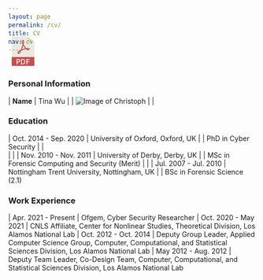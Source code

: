 ```yaml
---
layout: page
permalink: /cv/
title: CV
nav: cv
---
```


<!-- Place PDF download link at the top right. -->
<div class="row" style="margin-top: -3.5em;">
	<a class="ml-auto mr-2" href="/assets/pdf/vitae.pdf" target="_blank">
	  <img height="60px" src="/assets/img/pdf_icon.svg">
	</a>
</div>


### Personal Information ###

| **Name**               | Tina Wu
|                        | ![Image of Christoph](../assets/img/junghans.jpg)
|                        |


### Education ###

	
| Oct. 2014 - Sep. 2020	 | University of Oxford, Oxford, UK
|			 | PhD in Cyber Security 
|			 |										   
|                        |
| Nov. 2010 - Nov. 2011  | University of Derby, Derby, UK 
|                        | MSc in Forensic Computing and Security (Merit)
|			 |
| Jul. 2007 - Jul. 2010  | Nottingham Trent University, Nottingham, UK 
|                        | BSc in Forensic Science (2.1)	   


### Work Experience ###

<style>
table td:first-of-type {
    width: 11em;
}
</style>

| Apr. 2021 - Present    | Ofgem, Cyber Security Researcher
| Oct. 2020 - May 2021   | CNLS Affiliate, Center for Nonlinear Studies, Theoretical Division, Los Alamos National Lab
| Oct. 2012 - Oct. 2014  | Deputy Group Leader, Applied Computer Science Group, Computer, Computational, and Statistical Sciences Division, Los Alamos National Lab
| May 2012  - Aug. 2012  | Deputy Team Leader, Co-Design Team, Computer, Computational, and Statistical Sciences Division, Los Alamos National Lab

